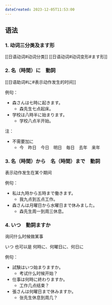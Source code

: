 ```yaml
---
dateCreated: 2023-12-05T11:53:00
---
```

## 语法
### 1. 动词三分类及ます形
[[日语动词#动词分类]]
[[日语动词#动词变形#ます形]]
### 2. 名（時間）に　動詞
[[日语助词#に#表示动作发生的时间]]

例句：
- 森さんは七時に起きます。
	- 森先生七点起床。
- 学校は八時半に始まります。
	- 学校八点半开始。

注：
- 不需要加に
	- 今　昨日　今日　明日　毎日　去年　来年
### 3. 名（時間）から　名（時間）まで　動詞
表示动作发生在某个期间

例句：
- 私は九時から五時まで働きます。
	- 我九点到五点工作。
- 森さんは月曜日から水曜日まで休みました。
	- 森先生周一到周三休息。
### 4. いつ　動詞ますか
询问什么时候做某事

いつ 也可以是 何時に、何曜日に、何日に

例句：
- 試験はいつ始まりますか。
	- 考试什么时候开始？
- 仕事は何時に終わりますか。
	- 工作几点结束？
- 張さんは何曜日まで休みますか。
	- 张先生休息到周几？
